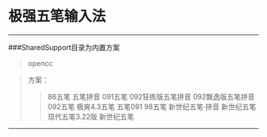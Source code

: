# 极强五笔输入法 


---

###SharedSupport目录为内置方案

>opencc


>方案：
>>86五笔
>>五笔拼音
>>091五笔
>>092狂练版五笔拼音
>>092飘逸版五笔拼音
>>092五笔
>>极爽4.3五笔
>>五笔091
>>98五笔
>>新世纪五笔·拼音
>>新世纪五笔
>>现代五笔3.22版
>>新世纪五笔
---